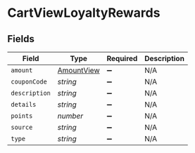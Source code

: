 # CartViewLoyaltyRewards


## Fields

| Field                                           | Type                                            | Required                                        | Description                                     |
| ----------------------------------------------- | ----------------------------------------------- | ----------------------------------------------- | ----------------------------------------------- |
| `amount`                                        | [AmountView](../../models/shared/amountview.md) | :heavy_minus_sign:                              | N/A                                             |
| `couponCode`                                    | *string*                                        | :heavy_minus_sign:                              | N/A                                             |
| `description`                                   | *string*                                        | :heavy_minus_sign:                              | N/A                                             |
| `details`                                       | *string*                                        | :heavy_minus_sign:                              | N/A                                             |
| `points`                                        | *number*                                        | :heavy_minus_sign:                              | N/A                                             |
| `source`                                        | *string*                                        | :heavy_minus_sign:                              | N/A                                             |
| `type`                                          | *string*                                        | :heavy_minus_sign:                              | N/A                                             |